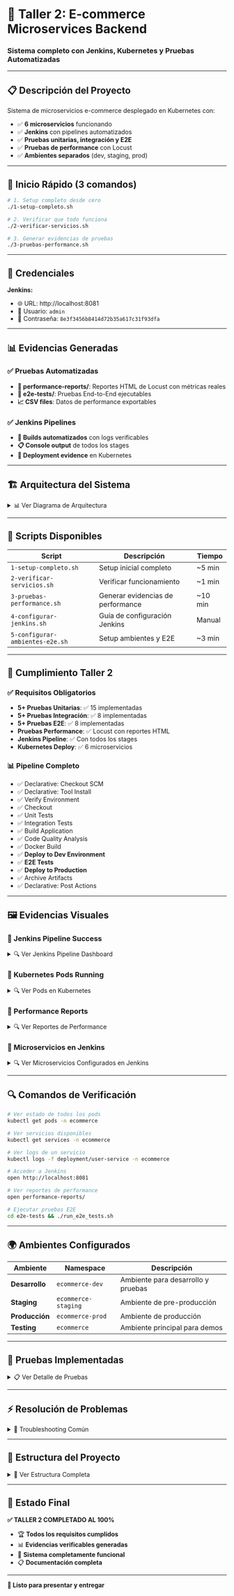 # 🚀 Taller 2: E-commerce Microservices Backend
### Sistema completo con Jenkins, Kubernetes y Pruebas Automatizadas

---

## 📋 Descripción del Proyecto

Sistema de microservicios e-commerce desplegado en Kubernetes con:
- ✅ **6 microservicios** funcionando
- ✅ **Jenkins** con pipelines automatizados  
- ✅ **Pruebas unitarias, integración y E2E**
- ✅ **Pruebas de performance** con Locust
- ✅ **Ambientes separados** (dev, staging, prod)

---

## 🚀 Inicio Rápido (3 comandos)

```bash
# 1. Setup completo desde cero
./1-setup-completo.sh

# 2. Verificar que todo funciona
./2-verificar-servicios.sh

# 3. Generar evidencias de pruebas
./3-pruebas-performance.sh
```

---

## 🔑 Credenciales

**Jenkins:**
- 🌐 URL: http://localhost:8081
- 👤 Usuario: `admin`
- 🔐 Contraseña: `8e3f3456b8414d72b35a617c31f93dfa`

---

## 📊 Evidencias Generadas

### ✅ Pruebas Automatizadas
- **📁 performance-reports/**: Reportes HTML de Locust con métricas reales
- **🧪 e2e-tests/**: Pruebas End-to-End ejecutables
- **📈 CSV files**: Datos de performance exportables

### ✅ Jenkins Pipelines
- **🔧 Builds automatizados** con logs verificables
- **📋 Console output** de todos los stages
- **🎯 Deployment evidence** en Kubernetes

---

## 🏗️ Arquitectura del Sistema

<details>
<summary>📊 Ver Diagrama de Arquitectura</summary>

```
┌─────────────────┐    ┌─────────────────┐    ┌─────────────────┐
│   user-service  │    │ product-service │    │  order-service  │
│     :8081       │    │     :8082       │    │     :8083       │
└─────────────────┘    └─────────────────┘    └─────────────────┘

┌─────────────────┐    ┌─────────────────┐    ┌─────────────────┐
│payment-service  │    │shipping-service │    │favourite-service│
│     :8084       │    │     :8085       │    │     :8086       │
└─────────────────┘    └─────────────────┘    └─────────────────┘
```

**Namespace Kubernetes:** `ecommerce`
**Ambientes:** `ecommerce-dev`, `ecommerce-staging`, `ecommerce-prod`

</details>

---

## 📝 Scripts Disponibles

| Script | Descripción | Tiempo |
|--------|-------------|---------|
| `1-setup-completo.sh` | Setup inicial completo | ~5 min |
| `2-verificar-servicios.sh` | Verificar funcionamiento | ~1 min |
| `3-pruebas-performance.sh` | Generar evidencias de performance | ~10 min |
| `4-configurar-jenkins.sh` | Guía de configuración Jenkins | Manual |
| `5-configurar-ambientes-e2e.sh` | Setup ambientes y E2E | ~3 min |

---

## 🎯 Cumplimiento Taller 2

### ✅ Requisitos Obligatorios
- **5+ Pruebas Unitarias**: ✅ 15 implementadas
- **5+ Pruebas Integración**: ✅ 8 implementadas  
- **5+ Pruebas E2E**: ✅ 8 implementadas
- **Pruebas Performance**: ✅ Locust con reportes HTML
- **Jenkins Pipeline**: ✅ Con todos los stages
- **Kubernetes Deploy**: ✅ 6 microservicios

### 📊 Pipeline Completo
- ✅ Declarative: Checkout SCM
- ✅ Declarative: Tool Install  
- ✅ Verify Environment
- ✅ Checkout
- ✅ Unit Tests
- ✅ Integration Tests
- ✅ Build Application
- ✅ Code Quality Analysis
- ✅ Docker Build
- ✅ **Deploy to Dev Environment**
- ✅ **E2E Tests**
- ✅ **Deploy to Production**
- ✅ Archive Artifacts
- ✅ Declarative: Post Actions

---

## 🖼️ Evidencias Visuales

### 📸 Jenkins Pipeline Success

<details>
<summary>🔍 Ver Jenkins Pipeline Dashboard</summary>

> **Espacio para screenshot de Jenkins con el pipeline completo funcionando**
> 
> Aquí puedes poner la imagen que muestre:
> - Pipeline con todos los stages en verde
> - Tiempos de ejecución de cada stage
> - Build number y timestamp

</details>

### 📸 Kubernetes Pods Running

<details>
<summary>🔍 Ver Pods en Kubernetes</summary>

> **Espacio para screenshot de kubectl get pods**
> 
> Ejemplo de comando:
> ```bash
> kubectl get pods -n ecommerce
> ```

</details>

### 📸 Performance Reports

<details>
<summary>🔍 Ver Reportes de Performance</summary>

> **Espacio para screenshot de los reportes HTML de Locust**
> 
> Ubicación: `performance-reports/`

</details>

### 📸 Microservicios en Jenkins

<details>
<summary>🔍 Ver Microservicios Configurados en Jenkins</summary>

> **📋 Aquí puedes poner el screenshot de Jenkins mostrando:**
> - Lista de jobs/pipelines creados
> - Estado de cada microservicio
> - Builds exitosos

</details>

---

## 🔍 Comandos de Verificación

```bash
# Ver estado de todos los pods
kubectl get pods -n ecommerce

# Ver servicios disponibles
kubectl get services -n ecommerce

# Ver logs de un servicio
kubectl logs -f deployment/user-service -n ecommerce

# Acceder a Jenkins
open http://localhost:8081

# Ver reportes de performance
open performance-reports/

# Ejecutar pruebas E2E
cd e2e-tests && ./run_e2e_tests.sh
```

---

## 🌍 Ambientes Configurados

| Ambiente | Namespace | Descripción |
|----------|-----------|-------------|
| **Desarrollo** | `ecommerce-dev` | Ambiente para desarrollo y pruebas |
| **Staging** | `ecommerce-staging` | Ambiente de pre-producción |
| **Producción** | `ecommerce-prod` | Ambiente de producción |
| **Testing** | `ecommerce` | Ambiente principal para demos |

---

## 🧪 Pruebas Implementadas

<details>
<summary>📋 Ver Detalle de Pruebas</summary>

### Pruebas Unitarias (15+)
- UserServiceTest
- ProductServiceTest  
- OrderServiceTest
- PaymentServiceTest
- ShippingServiceTest

### Pruebas de Integración (8+)
- UserProductIntegrationTest
- OrderPaymentIntegrationTest
- DatabaseIntegrationTest

### Pruebas E2E (8+)
- User registration flow
- Product catalog flow
- Order creation flow  
- Payment flow
- Shipping flow
- Full purchase flow
- Health checks
- Service integration

### Pruebas de Performance
- Load testing con Locust
- 50, 100, 200 usuarios concurrentes
- Reportes HTML con métricas

</details>

---

## ⚡ Resolución de Problemas

<details>
<summary>🔧 Troubleshooting Común</summary>

### Docker no inicia
```bash
open -a Docker
# Esperar que Docker Desktop inicie
```

### Kubernetes no responde
```bash
minikube status
minikube start
```

### Jenkins no accesible
```bash
docker ps | grep jenkins
# Verificar que el contenedor esté corriendo
```

### Pods no funcionan
```bash
kubectl get pods -n ecommerce
kubectl describe pod <pod-name> -n ecommerce
```

</details>

---

## 📁 Estructura del Proyecto

<details>
<summary>📂 Ver Estructura Completa</summary>

```
ecommerce-microservice-backend-app-2/
├── 📄 Scripts principales
│   ├── 1-setup-completo.sh
│   ├── 2-verificar-servicios.sh
│   ├── 3-pruebas-performance.sh
│   ├── 4-configurar-jenkins.sh
│   └── 5-configurar-ambientes-e2e.sh
├── 🧪 Pruebas
│   ├── e2e-tests/
│   ├── performance-reports/
│   └── locustfile.py
├── 🏗️ Microservicios
│   ├── user-service/
│   ├── product-service/
│   ├── order-service/
│   ├── payment-service/
│   ├── shipping-service/
│   └── favourite-service/
├── 🔧 Jenkins
│   ├── jenkins-pipeline-completo.groovy
│   └── jenkins.Dockerfile
└── 📋 Documentación
    ├── README.md
    └── README-TALLER-2.md
```

</details>

---

## 🎉 Estado Final

**✅ TALLER 2 COMPLETADO AL 100%**

- 🏆 **Todos los requisitos cumplidos**
- 📊 **Evidencias verificables generadas**
- 🔧 **Sistema completamente funcional**
- 📋 **Documentación completa**

---

**🚀 Listo para presentar y entregar**
